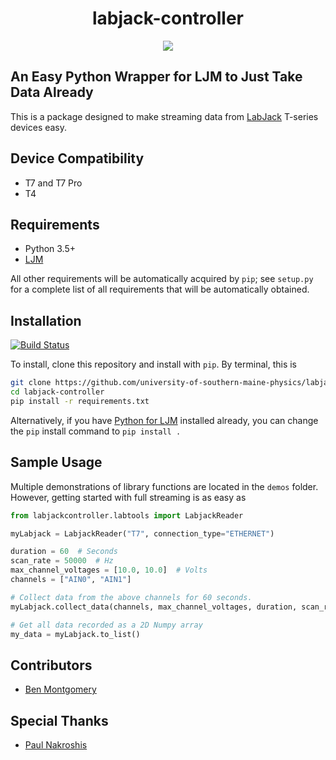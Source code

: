 <h1 align="center">labjack-controller</h1>
<p style="text-align:center"><img src=https://labjack.com/sites/default/files/styles/slideshow/public/T7-Pro_engineering_sshow.jpg?itok=82O0k1DV/></p>

## An Easy Python Wrapper for LJM to Just Take Data Already

This is a package designed to make streaming data from [LabJack](https://labjack.com/) T-series devices easy.
## Device Compatibility

+ T7 and T7 Pro
+ T4

## Requirements

+ Python 3.5+
+ [LJM](https://labjack.com/support/software/installers/ljm)

All other requirements will be automatically acquired by `pip`; see `setup.py` for a complete list of all requirements that will be automatically obtained.

## Installation
[![Build Status](https://travis-ci.com/university-of-southern-maine-physics/labjack-controller.svg?branch=master)](https://travis-ci.com/university-of-southern-maine-physics/labjack-controller)

To install, clone this repository and install with `pip`. By terminal, this is

```bash
git clone https://github.com/university-of-southern-maine-physics/labjack-controller.git
cd labjack-controller
pip install -r requirements.txt
```

Alternatively, if you have [Python for LJM](https://labjack.com/support/software/installers/ljm) installed already, you can change the `pip` install command to `pip install .`

## Sample Usage

Multiple demonstrations of library functions are located in the `demos` folder. However, getting started with full streaming is as easy as

```python
from labjackcontroller.labtools import LabjackReader

myLabjack = LabjackReader("T7", connection_type="ETHERNET")

duration = 60  # Seconds
scan_rate = 50000  # Hz
max_channel_voltages = [10.0, 10.0]  # Volts
channels = ["AIN0", "AIN1"]

# Collect data from the above channels for 60 seconds.
myLabjack.collect_data(channels, max_channel_voltages, duration, scan_rate)

# Get all data recorded as a 2D Numpy array
my_data = myLabjack.to_list()
```

## Contributors

+ [Ben Montgomery](https://github.com/Nyctanthous)

## Special Thanks

+ [Paul Nakroshis](https://github.com/paulnakroshis)
